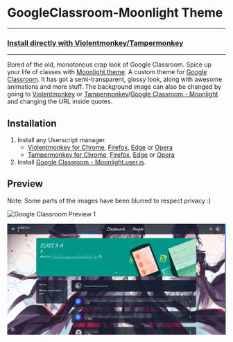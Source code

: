 # GoogleClassroom-Moonlight Theme
___
### [Install directly with Violentmonkey/Tampermonkey](https://greasyfork.org/scripts/426414-google-classroom-moonlight/code/Google%20Classroom%20-%20Moonlight.user.js)
___

Bored of the old, monotonous crap look of Google Classroom. Spice up your life of classes with [Moonlight theme](https://github.com/Risuleia/GoogleClassroom-Moonlight/). A custom theme for [Google Classroom](https://classroom.google.com/). It has got a semi-transparent, glossy look, along with awesome animations and more stuff. The background image can also be changed by going to [Violentmonkey]() or [Tampermonkey]()/[Google Classroom - Moonlight]() and changing the URL inside quotes.

## Installation
1. Install any Userscript manager.
	* [Violentmonkey for Chrome](https://chrome.google.com/webstore/detail/violent-monkey/jinjaccalgkegednnccohejagnlnfdag), [Firefox](https://addons.mozilla.org/firefox/addon/violentmonkey/), [Edge](https://microsoftedge.microsoft.com/addons/detail/eeagobfjdenkkddmbclomhiblgggliao) or [Opera](https://addons.opera.com/en/extensions/details/download-chrome-extension-9/)
	* [Tampermonkey for Chrome](https://chrome.google.com/webstore/detail/dhdgffkkebhmkfjojejmpbldmpobfkfo), [Firefox](https://addons.mozilla.org/firefox/addon/tampermonkey/), [Edge](https://microsoftedge.microsoft.com/addons/detail/tampermonkey/iikmkjmpaadaobahmlepeloendndfphd) or [Opera](https://addons.opera.com/en/extensions/details/tampermonkey-beta/)
2. Install [Google Classroom - Moonlight.user.js]().

## Preview
Note: Some parts of the images have been blurred to respect privacy :)

![Google Classroom Preview 1](images/YMvYKHgDxj.png)

![Google Classroom Preview 2](images/WPxlKLBBuy.png)
